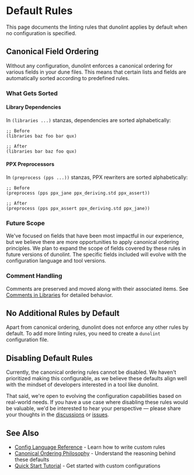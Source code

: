 # Default Rules

This page documents the linting rules that dunolint applies by default when no configuration is specified.

## Canonical Field Ordering

Without any configuration, dunolint enforces a canonical ordering for various fields in your dune files. This means that certain lists and fields are automatically sorted according to predefined rules.

### What Gets Sorted

#### Library Dependencies
In `(libraries ...)` stanzas, dependencies are sorted alphabetically:

```dune
;; Before
(libraries baz foo bar qux)

;; After
(libraries bar baz foo qux)
```

#### PPX Preprocessors
In `(preprocess (pps ...))` stanzas, PPX rewriters are sorted alphabetically:

```dune
;; Before
(preprocess (pps ppx_jane ppx_deriving.std ppx_assert))

;; After
(preprocess (pps ppx_assert ppx_deriving.std ppx_jane))
```

### Future Scope

We've focused on fields that have been most impactful in our experience, but we believe there are more opportunities to apply canonical ordering principles. We plan to expand the scope of fields covered by these rules in future versions of dunolint. The specific fields included will evolve with the configuration language and tool versions.

### Comment Handling

Comments are preserved and moved along with their associated items. See [Comments in Libraries](../explanation/linting-equilibrium/comments-in-libraries.md) for detailed behavior.

## No Additional Rules by Default

Apart from canonical ordering, dunolint does not enforce any other rules by default. To add more linting rules, you need to create a `dunolint` configuration file.

## Disabling Default Rules

Currently, the canonical ordering rules cannot be disabled. We haven't prioritized making this configurable, as we believe these defaults align well with the mindset of developers interested in a tool like dunolint.

That said, we're open to evolving the configuration capabilities based on real-world needs. If you have a use case where disabling these rules would be valuable, we'd be interested to hear your perspective — please share your thoughts in the [discussions](https://github.com/mbarbin/dunolint/discussions) or [issues](https://github.com/mbarbin/dunolint/issues).

## See Also

- [Config Language Reference](config/README.md) - Learn how to write custom rules
- [Canonical Ordering Philosophy](../explanation/canonical-ordering.md) - Understand the reasoning behind these defaults
- [Quick Start Tutorial](../tutorials/quick-start/README.md) - Get started with custom configurations
